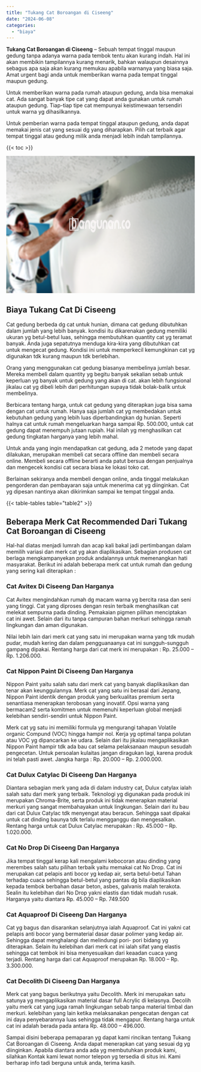 ```yaml
---
title: "Tukang Cat Boroangan di Ciseeng"
date: "2024-06-08"
categories: 
  - "biaya"
---
```


**Tukang Cat Boroangan di Ciseeng** – Sebuah tempat tinggal maupun gedung tanpa adanya warna pada tembok tentu akan kurang indah. Hal ini akan membikin tampilannya kurang menarik, bahkan walaupun desainnya sebagus apa saja akan kurang memukau apabila warnanya yang biasa saja. Amat urgent bagi anda untuk memberikan warna pada tempat tinggal maupun gedung.

Untuk memberikan warna pada rumah ataupun gedung, anda bisa memakai cat. Ada sangat banyak tipe cat yang dapat anda gunakan untuk rumah ataupun gedung. Tiap-tiap tipe cat mempunyai keistimewaan tersendiri untuk warna yg dihasilkannya.

Untuk pemberian warna pada tempat tinggal ataupun gedung, anda dapat memakai jenis cat yang sesuai dg yang diharapkan. Pilih cat terbaik agar tempat tinggal atau gedung milik anda menjadi lebih indah tampilannya.

{{< toc >}}

![Tukang Cat Boroangan di Ciseeng](/images/jasa-cat-murah06.png)

## Biaya Tukang Cat Di Ciseeng

Cat gedung berbeda dg cat untuk hunian, dimana cat gedung dibutuhkan dalam jumlah yang lebih banyak. kondisi itu dikarenakan gedung memiliki ukuran yg betul-betul luas, sehingga membutuhkan quantity cat yg teramat banyak. Anda juga sepatutnya menduga kira-kira yang dibutuhkan cat untuk mengecat gedung. Kondisi ini untuk memperkecil kemungkinan cat yg digunakan tdk kurang maupun tdk berlebihan.

Orang yang menggunakan cat gedung biasanya membelinya jumlah besar. Mereka membeli dalam quantity yg begitu banyak sekalian sebab untuk keperluan yg banyak untuk gedung yang akan di cat. akan lebih fungsional jikalau cat yg dibeli lebih dari perhitungan supaya tidak bolak-balik untuk membelinya.

Berbicara tentang harga, untuk cat gedung yang diterapkan juga bisa sama dengan cat untuk rumah. Hanya saja jumlah cat yg membedakan untuk kebutuhan gedung yang lebih luas diperbandingkan dg hunian. Seperti halnya cat untuk rumah mengeluarkan harga sampai Rp. 500.000, untuk cat gedung dapat menempuh jutaan rupiah. Hal inilah yg menghasilkan cat gedung tingkatan harganya yang lebih mahal.

Untuk anda yang ingin mendapatkan cat gedung, ada 2 metode yang dapat dilakukan, merupakan membeli cat secara offline dan membeli secara online. Membeli secara offline berarti anda patut bersua dengan penjualnya dan mengecek kondisi cat secara biasa ke lokasi toko cat.

Berlainan sekiranya anda membeli dengan online, anda tinggal melakukan pengorderan dan pembayaran saja untuk menerima cat yg diinginkan. Cat yg dipesan nantinya akan dikirimkan sampai ke tempat tinggal anda.

{{< table-tables table="table2" >}}

## Beberapa Merk Cat Recommended Dari Tukang Cat Boroangan di Ciseeng

Hal-hal diatas menjadi lumrah dan acap kali bakal jadi pertimbangan dalam memilih variasi dan merk cat yg akan diaplikasikan. Sebagian produsen cat berlaga mengkampanyekan produk andalannya untuk memenangkan hati masyarakat. Berikut ini adalah beberapa merk cat untuk rumah dan gedung yang sering kali diterapkan :

### Cat Avitex Di Ciseeng Dan Harganya

Cat Avitex mengindahkan rumah dg macam warna yg bercita rasa dan seni yang tinggi. Cat yang diproses dengan resin terbaik menghasilkan cat melekat sempurna pada dinding. Pemakaian pigmen pilihan menciptakan cat ini awet. Selain dari itu tanpa campuran bahan merkuri sehingga ramah lingkungan dan aman digunakan.

Nilai lebih lain dari merk cat yang satu ini merupakan warna yang tdk mudah pudar, mudah kering dan dalam pengguanaanya cat ini sungguh-sungguh gampang dipakai. Rentang harga dari cat merk ini merupakan : Rp. 25.000 – Rp. 1.206.000.

### Cat Nippon Paint Di Ciseeng Dan Harganya

Nippon Paint yaitu salah satu dari merk cat yang banyak diaplikasikan dan tenar akan keunggulannya. Merk cat yang satu ini berasal dari Jepang, Nippon Paint identik dengan produk yang berkualitas premium serta senantiasa menerapkan terobosan yang inovatif. Opsi warna yang bermacam2 serta komitmen untuk memenuhi keperluan global menjadi kelebihan sendiri-sendiri untuk Nippon Paint.

Merk cat yg satu ini memiliki formula yg mengurangi tahapan Volatile organic Compund (VOC) hingga hampir nol. Kerja yg optimal tanpa polutan atau VOC yg dipancarkan ke udara. Selain dari itu jikalau mengaplikasikan Nippon Paint hampir tdk ada bau cat selama pelaksanaan maupun sesudah pengecetan. Untuk persoalan kulaitas jangan diragukan lagi, karena produk ini telah pasti awet. Jangka harga : Rp. 20.000 – Rp. 2.000.000.

### Cat Dulux Catylac Di Ciseeng Dan Harganya

Diantara sebagian merk yang ada di dalam industry cat, Dulux catylax ialah salah satu dari merk yang terbaik. Teknologi yg digunakan pada produk ini merupakan Chroma-Brite, serta produk ini tidak menerapkan material merkuri yang sangat membahayakan untuk lingkungan. Selain dari itu bau dari cat Dulux Catylac tdk menyengat atau beracun. Sehingga saat dipakai untuk cat dinding baunya tdk terlalu mengganggu dan mengesalkan. Rentang harga untuk cat Dulux Catylac merupakan : Rp. 45.000 – Rp. 1.020.000.

### Cat No Drop Di Ciseeng Dan Harganya

Jika tempat tinggal kerap kali mengalami kebocoran atau dinding yang merembes salah satu pilihan terbaik yaitu memakai cat No Drop. Cat ini merupakan cat pelapis anti bocor yg kedap air, serta betul-betul Tahan terhadap cuaca sehingga betul-betul yang pantas dg bila diaplikasikan kepada tembok berbahan dasar beton, asbes, galvanis malah terakota. Sealin itu kelebihan dari No Drop yakni elastis dan tidak mudah rusak. Harganya yaitu diantara Rp. 45.000 – Rp. 749.500

### Cat Aquaproof Di Ciseeng Dan Harganya

Cat yg bagus dan disarankan selanjutnya ialah Aquaproof. Cat ini yakni cat pelapis anti bocor yang bermaterial dasar dasar polimer yang kedap air. Sehingga dapat menghalangi dan melindungi pori- pori bidang yg diterapkan. Selain itu kelebihan dari merk cat ini ialah sifat yang elastis sehingga cat tembok ini bisa menyesuaikan dari keaadan cuaca yang terjadi. Rentang harga dari cat Aquaproof merupakan Rp. 18.000 – Rp. 3.300.000.

### Cat Decolith Di Ciseeng Dan Harganya

Merk cat yang bagus berikutnya yaitu Decolith. Merk ini merupakan satu satunya yg mengaplikasikan material dasar full Acrylic di kelasnya. Decolih yaitu merk cat yang juga ramah lingkungan sebab tanpa material timbal dan merkuri. kelebihan yang lain ketika melaksanakan pengecatan dengan cat ini daya penyebarannya luas sehingga tidak mengapur. Rentang harga untuk cat ini adalah berada pada antara Rp. 48.000 – 496.000.

Sampai disini beberapa pemaparan yg dapat kami rincikan tentang Tukang Cat Boroangan di Ciseeng. Anda dapat menerapkan cat yang sesuai dg yg diinginkan. Apabila diantara anda ada yg membutuhkan produk kami, silahkan Kontak kami lewat nomor telepon yg tersedia di situs ini. Kami berharap info tadi berguna untuk anda, terima kasih.
